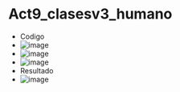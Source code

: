 # Act9_clasesv3_humano

- Codigo
- ![image](https://github.com/user-attachments/assets/a0be37e1-3d4b-4655-8233-965253ded61f)
- ![image](https://github.com/user-attachments/assets/42c7c2ff-5d36-4e78-9129-22c9708c46a2)
- ![image](https://github.com/user-attachments/assets/2215269c-0595-4cdd-ab2a-eda19d0cff2d)
- Resultado
- ![image](https://github.com/user-attachments/assets/ef0477f0-fdc0-4771-823c-8526327cc9d0)
